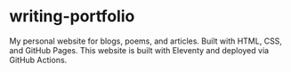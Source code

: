# writing-portfolio
My personal website for blogs, poems, and articles. Built with HTML, CSS, and GitHub Pages.
This website is built with Eleventy and deployed via GitHub Actions.